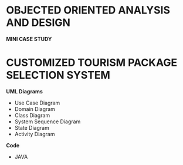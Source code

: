 # OBJECTED ORIENTED ANALYSIS AND DESIGN <br/>

**MINI CASE STUDY**
  
# CUSTOMIZED TOURISM PACKAGE SELECTION SYSTEM

**UML Diagrams**
<ul>
  <li>Use Case Diagram</li> 
  <li>Domain Diagram</li> 
  <li>Class Diagram</li> 
  <li>System Sequence Diagram</li> 
  <li>State Diagram</li> 
  <li>Activity Diagram</li> 
</ul>

**Code** <br />
- JAVA
